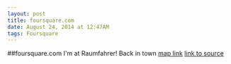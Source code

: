 ```yaml
---
layout: post
title: foursquare.com
date: August 24, 2014 at 12:47AM
tags: Foursquare
---
```

##foursquare.com
I'm at Raumfahrer! Back in town [map link](http://ift.tt/1l7H0sG)
[link to source](http://ift.tt/1mBqVvd) 
